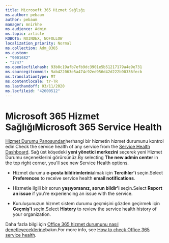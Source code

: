 ```yaml
---
title: Microsoft 365 Hizmet Sağlığı
ms.author: pebaum
author: pebaum
manager: mnirkhe
ms.audience: Admin
ms.topic: article
ROBOTS: NOINDEX, NOFOLLOW
localization_priority: Normal
ms.collection: Adm_O365
ms.custom:
- "9001682"
- "3747"
ms.openlocfilehash: 93b8c19afb7efb9dc3901e5b51217179a4e9e731
ms.sourcegitcommit: 9ab422063e5a474c92ed956d42d222b90336fecb
ms.translationtype: MT
ms.contentlocale: tr-TR
ms.lasthandoff: 03/11/2020
ms.locfileid: "42600512"
---
```

# <a name="microsoft-365-service-health"></a><span data-ttu-id="4be09-102">Microsoft 365 Hizmet Sağlığı</span><span class="sxs-lookup"><span data-stu-id="4be09-102">Microsoft 365 Service Health</span></span>


<span data-ttu-id="4be09-103">[Hizmet Durumu Panosundan](https://admin.microsoft.com/Adminportal/Home?source=applauncher#/servicehealth)herhangi bir hizmetin hizmet durumunu kontrol edin.</span><span class="sxs-lookup"><span data-stu-id="4be09-103">Check the service health of any service from the [Service Health Dashboard](https://admin.microsoft.com/Adminportal/Home?source=applauncher#/servicehealth).</span></span> <span data-ttu-id="4be09-104">Sağ üst köşedeki **yeni yönetici merkezini** seçerek yeni Hizmet Durumu seçeneklerini görürsünüz.</span><span class="sxs-lookup"><span data-stu-id="4be09-104">By selecting **The new admin center** in the top right corner, you'll see new Service Health options.</span></span>

- <span data-ttu-id="4be09-105">Hizmet durumu **e-posta bildirimlerini**almak için **Tercihler'i** seçin.</span><span class="sxs-lookup"><span data-stu-id="4be09-105">Select **Preferences** to receive service health **email notifications**.</span></span>

- <span data-ttu-id="4be09-106">Hizmetle ilgili bir sorun **yaşıyorsanız, sorun bildir'i** seçin.</span><span class="sxs-lookup"><span data-stu-id="4be09-106">Select **Report an issue** if you're experiencing an issue with the service.</span></span>

- <span data-ttu-id="4be09-107">Kuruluşunuzun hizmet sistem durumu geçmişini gözden geçirmek için **Geçmiş'i** seçin.</span><span class="sxs-lookup"><span data-stu-id="4be09-107">Select **History** to review the service health history of your organization.</span></span> 

<span data-ttu-id="4be09-108">Daha fazla bilgi için [Office 365 hizmet durumunu nasıl denetleyeceklerine](https://docs.microsoft.com/office365/enterprise/view-service-health)bakın.</span><span class="sxs-lookup"><span data-stu-id="4be09-108">For more info, see [How to check Office 365 service health](https://docs.microsoft.com/office365/enterprise/view-service-health).</span></span> 